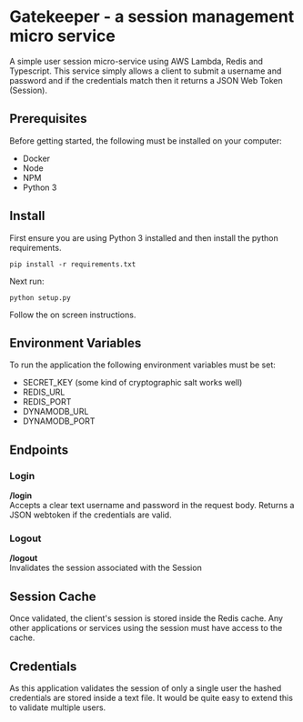 # Gatekeeper - a session management micro service
A simple user session micro-service using AWS Lambda, Redis and Typescript. This service simply allows a client to submit 
a username and password and if the credentials match then it returns a JSON Web Token (Session). 

## Prerequisites

Before getting started, the following must be installed on your computer:

* Docker
* Node
* NPM
* Python 3

## Install

First ensure you are using Python 3 installed and then install the python requirements.

`pip install -r requirements.txt`

Next run:

`python setup.py`

Follow the on screen instructions.

## Environment Variables

To run the application the following environment variables must be set:

* SECRET_KEY (some kind of cryptographic salt works well)
* REDIS_URL
* REDIS_PORT
* DYNAMODB_URL
* DYNAMODB_PORT

## Endpoints

### Login
__/login__  
Accepts a clear text username and password in the request body. Returns a JSON webtoken if the credentials are valid. 

### Logout
__/logout__  
Invalidates the session associated with the Session

## Session Cache
Once validated, the client's session is stored inside the Redis cache. Any other applications 
or services using the session must have access to the cache. 

## Credentials
As this application validates the session of only a single user the hashed credentials are stored inside a text file. 
It would be quite easy to extend this to validate multiple users. 
